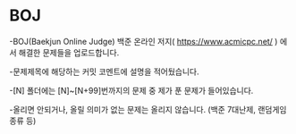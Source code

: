 # BOJ
-BOJ(Baekjun Online Judge)
백준 온라인 저지( https://www.acmicpc.net/ ) 에서 해결한 문제들을 업로드합니다.

-문제제목에 해당하는 커밋 코멘트에 설명을 적어뒀습니다.

-[N] 폴더에는 [N]~[N+99]번까지의 문제 중 제가 푼 문제가 들어있습니다.

-올리면 안되거나, 올릴 의미가 없는 문제는 올리지 않습니다. (백준 7대난제, 랜덤게임 종류 등)
